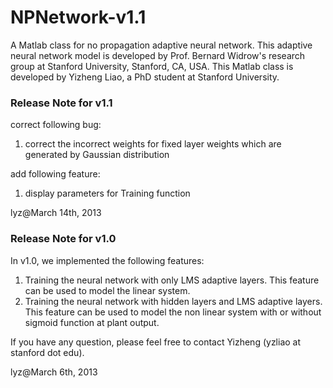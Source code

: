 # NPNetwork-v1.1


A Matlab class for no propagation adaptive neural network. This adaptive neural network model is developed by Prof. Bernard Widrow's research group at Stanford University, Stanford, CA, USA. This Matlab class is developed by Yizheng Liao, a PhD student at Stanford University.

### Release Note for v1.1
correct following bug:
1. correct the incorrect weights for fixed layer weights which are generated by Gaussian distribution

add following feature:
1. display parameters for Training function

lyz@March 14th, 2013

### Release Note for v1.0

In v1.0, we implemented the following features:
1. Training the neural network with only LMS adaptive layers. This feature can be used to model the linear system.
2. Training the neural network with hidden layers and LMS adaptive layers. This feature can be used to model the non linear system with or without sigmoid function at plant output.

If you have any question, please feel free to contact Yizheng (yzliao at stanford dot edu).

lyz@March 6th, 2013 
